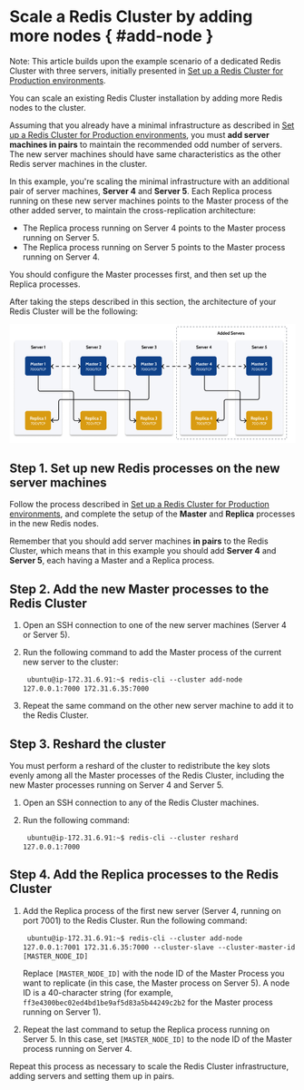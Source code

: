 # Scale a Redis Cluster by adding more nodes { #add-node }

<div class="info" markdown="1">

Note: This article builds upon the example scenario of a dedicated Redis Cluster with three servers, initially presented in [Set up a Redis Cluster for Production environments](setup-prod.md).

</div>

You can scale an existing Redis Cluster installation by adding more Redis nodes to the cluster.

Assuming that you already have a minimal infrastructure as described in [Set up a Redis Cluster for Production environments](setup-prod.md), you must **add server machines in pairs** to maintain the recommended odd number of servers. The new server machines should have same characteristics as the other Redis server machines in the cluster.

In this example, you're scaling the minimal infrastructure with an additional pair of server machines, **Server 4** and **Server 5**. Each Replica process running on these new server machines points to the Master process of the other added server, to maintain the cross-replication architecture:

* The Replica process running on Server 4 points to the Master process running on Server 5.
* The Replica process running on Server 5 points to the Master process running on Server 4.

You should configure the Master processes first, and then set up the Replica processes.

After taking the steps described in this section, the architecture of your Redis Cluster will be the following:

![Redis Cluster architecture after adding two new server machines](images/redis-arch-5-node-diag.png)

## Step 1. Set up new Redis processes on the new server machines

Follow the process described in [Set up a Redis Cluster for Production environments](setup-prod.md), and complete the setup of the **Master** and **Replica** processes in the new Redis nodes.

Remember that you should add server machines **in pairs** to the Redis Cluster, which means that in this example you should add **Server 4** and **Server 5**, each having a Master and a Replica process.

## Step 2. Add the new Master processes to the Redis Cluster

1. Open an SSH connection to one of the new server machines (Server 4 or Server 5).

1. Run the following command to add the Master process of the current new server to the cluster:

        ubuntu@ip-172.31.6.91:~$ redis-cli --cluster add-node 127.0.0.1:7000 172.31.6.35:7000

1. Repeat the same command on the other new server machine to add it to the Redis Cluster.

## Step 3. Reshard the cluster

You must perform a reshard of the cluster to redistribute the key slots evenly among all the Master processes of the Redis Cluster, including the new Master processes running on Server 4 and Server 5.

1. Open an SSH connection to any of the Redis Cluster machines.

1. Run the following command:

        ubuntu@ip-172.31.6.91:~$ redis-cli --cluster reshard 127.0.0.1:7000

## Step 4. Add the Replica processes to the Redis Cluster

1. Add the Replica process of the first new server (Server 4, running on port 7001) to the Redis Cluster. Run the following command:

        ubuntu@ip-172.31.6.91:~$ redis-cli --cluster add-node 127.0.0.1:7001 172.31.6.35:7000 --cluster-slave --cluster-master-id [MASTER_NODE_ID]

    Replace `[MASTER_NODE_ID]` with the node ID of the Master Process you want to replicate (in this case, the Master process on Server 5). A node ID is a 40-character string (for example, `ff3e4300bec02ed4bd1be9af5d83a5b44249c2b2` for the Master process running on Server 1).

1. Repeat the last command to setup the Replica process running on Server 5. In this case, set `[MASTER_NODE_ID]` to the node ID of the Master process running on Server 4.

Repeat this process as necessary to scale the Redis Cluster infrastructure, adding servers and setting them up in pairs.
